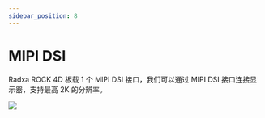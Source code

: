 ```yaml
---
sidebar_position: 8
---
```


# MIPI DSI

Radxa ROCK 4D 板载 1 个 MIPI DSI 接口，我们可以通过 MIPI DSI 接口连接显示器，支持最高 2K 的分辨率。

<div style={{textAlign: 'center'}}>
  <img src="/img/rock4/4d/rock4d-mipi-dsi-4l.webp" style={{width: '100%', maxWidth: '1200px'}} />
</div>
